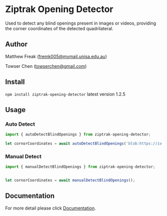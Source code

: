 # Ziptrak Opening Detector

Used to detect any blind openings present in images or videos, providing the corner coordinates of the detected quadrilateral.

## Author

Matthew Freak (fremk005@mymail.unisa.edu.au)

Towser Chen (towserchen@gmail.com)


## Install

`npm install ziptrak-opening-detector`
latest version 1.2.5

## Usage

### Auto Detect
```javascript
import { autoDetectBlindOpenings } from ziptrak-opening-detector;

let cornorCoordinates = await autoDetectBlindOpenings('blob:https://iv.logissoftware.com/da26a161-a81f-493a-a1c2-27f2790c8d5f', true, 'renderCanvas');
```

### Manual Detect

```javascript
import { manualDetectBlindOpenings } from ziptrak-opening-detector;


let cornorCoordinates = await manualDetectBlindOpenings();
```


## Documentation

For more detail please click [Documentation](docs/docs.md).